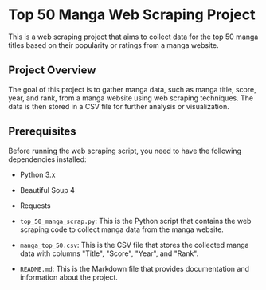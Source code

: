 # Top 50 Manga Web Scraping Project

This is a web scraping project that aims to collect data for the top 50 manga titles based on their popularity or ratings from a manga website.

## Project Overview

The goal of this project is to gather manga data, such as manga title, score, year, and rank, from a manga website using web scraping techniques. The data is then stored in a CSV file for further analysis or visualization.

## Prerequisites

Before running the web scraping script, you need to have the following dependencies installed:

- Python 3.x
- Beautiful Soup 4
- Requests

- `top_50_manga_scrap.py`: This is the Python script that contains the web scraping code to collect manga data from the manga website.
- `manga_top_50.csv`: This is the CSV file that stores the collected manga data with columns "Title", "Score", "Year", and "Rank".
- `README.md`: This is the Markdown file that provides documentation and information about the project.
